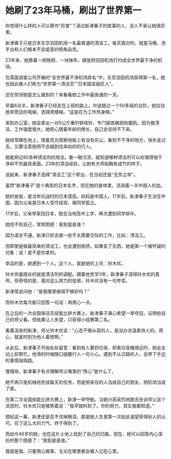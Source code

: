 # 她刷了23年马桶，刷出了世界第一

你觉得什么样的人可以算作“厉害”？读过新津春子的故事的人，没人不承认她很厉害。 

新津春子只是日本东京羽田机场一名最普通的清洁工。每天面对的，就是马桶、洗手台和人们根本不会留意的犄角旮旯。 

23年来，她靠着一把拖把、一块抹布，硬是把羽田机场打扫成全世界最干净的机场。 

在英国调查公司开展的“全世界最干净机场排名”中，东京羽田机场获得第一名，她也因此被人们称为“世界第一清洁员”“日本国宝级匠人”。 

还在惊讶她是怎么做到的？来看看她工作中最普通的一天。 

早晨6点半，新津春子已经走在上班的路上。中途路过一个50多级的台阶，她往往放弃旁边的电梯，选择爬楼梯。“这是在为工作热身嘛。” 

来到办公室，她会拿出一对5公斤重的铁哑铃，专门锻炼腕部和腹肌。因为做清洁，工作强度很大，她担心随着年龄的增长，自己会坚持不下来。 

她经常蹲在地上，借着亮光观察地板上有没有灰尘。看到不干净的地方，快步走过去，又要注意拖把不会碰到往来如织的行人。 

她能熟记80多种清洁剂的用法。看一眼污渍，就知道哪种清洁剂可以处理得很干净却不伤器具表面。23年的清洁经验，让她有大师般胸有成竹的样子。 

说起来，新津春子选择“清洁工”这个职业，在当初还是“无奈之举”。 

虽然“新津春子”是个典型的日本名字，但在她的身体里，流淌着一半中国人的血。 

她的爸爸，是当年抗战时的日本遗孤，妈妈是中国人。17岁前，新津春子生活在中国，因为父亲是日本人受尽歧视，被同学孤立。 

17岁后，父亲举家回日本，她去当地高中上学，再次遭到同学排斥。 

她找不到自己，常常困惑：我到底是谁？ 

因为语言不通，新津只好去做一些不太需要交际的工作，比如：清洁工。 

但即使是做最简单的清洁工，也会遭到排挤。如果丢了东西，她是第一个被怀疑的对象：说！是不是你拿的。 

幸运的是，她遇到一个人。这个人，就是她的上司：铃木优。 

铃木优最擅长的就是清洁剂的调配。跟着他苦学3年，新津春子深得铃木优的真传。但奇怪的是，面对这么努力的徒弟，铃木优没有一句夸奖。 

新津常追问他：“是我哪里做得不够好吗？” 

而铃木优每次都只回答一句话：再用心一点。 

在之后的一次全国保洁员技能比拼大赛上，新津春子满心希望一举夺冠，证明给自己的师父看。但结果让人失望，只获得小组赛第二名。 

看着沮丧的新津，师父铃木优说：“心态不够从容的人，是没办法温柔待人的。用心，就是时刻为他人着想啊。” 

从此后，新津春子开始处处留意：看到有人要扔垃圾，却离垃圾桶很远时，她会主动上前帮忙。地滑的时候随口提醒行人一句小心。遇到不认识路的人，会停下手边的事情指指路。 

慢慢地，新津春子有点理解师父嘴里的“用心”是什么了。 

她不再只是机械地完成每天的任务，而是把来往的人当成自己的朋友，把机场当成了家。 

在第二次全国技能比拼大赛上，新津一举夺魁。当她兴高采烈地跑去告诉师父这个消息时，铃木优只是微笑着说：“我早就料到了。你的努力，其实我都知道。” 

想起这一幕，新津还是忍不住掉眼泪，那是她人生里第一次如此渴望获得别人的认可。花了这么大的力气，终于得到了。 

而如今46岁的她，也在这片土地上找到了自己的归属。现在，她可以回答内心深处的那个困惑了：“我到底是谁。” 

我就是我。只要用心做事，无论在哪里都会被人记在心里。